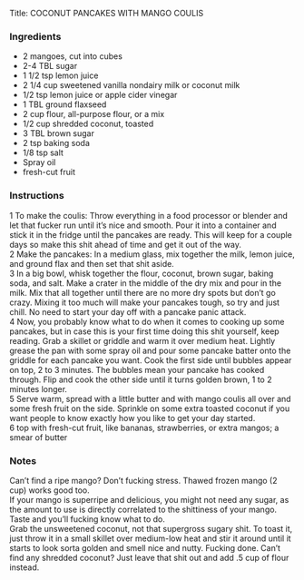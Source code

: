 <!DOCTYPE HTML PUBLIC "-//W3C//DTD HTML 4.0 Transitional//EN">
<html>
  <head>
  <title>COCONUT PANCAKES WITH MANGO COULIS</title><link rel='stylesheet' href='style.css' type='text/css'><meta http-equiv="Content-Style-Stype" content="text/css">
     <meta http-equiv="Content-Type" content="text/html;charset=utf-8">
     </head><body><div class="recipe" itemscope itemtype="http://schema.org/Recipe"><div class='header'><p class="title"><span class="label">Title:</span> <span itemprop="name">COCONUT PANCAKES WITH MANGO COULIS</span></p>
</div><div class="ing"><h3>Ingredients</h3><ul class="ing"><li class="ing" itemprop="ingredients">2 mangoes, cut into cubes </li>
<li class="ing" itemprop="ingredients">2-4 TBL sugar </li>
<li class="ing" itemprop="ingredients">1 1/2 tsp lemon juice </li>
<li class="ing" itemprop="ingredients">2 1/4 cup sweetened vanilla nondairy milk or coconut milk </li>
<li class="ing" itemprop="ingredients">1/2 tsp lemon juice or apple cider vinegar </li>
<li class="ing" itemprop="ingredients">1 TBL ground flaxseed </li>
<li class="ing" itemprop="ingredients">2 cup flour, all-purpose flour, or a mix </li>
<li class="ing" itemprop="ingredients">1/2 cup shredded coconut, toasted </li>
<li class="ing" itemprop="ingredients">3 TBL brown sugar </li>
<li class="ing" itemprop="ingredients">2 tsp baking soda </li>
<li class="ing" itemprop="ingredients">1/8 tsp salt </li>
<li class="ing" itemprop="ingredients">Spray oil </li>
<li class="ing" itemprop="ingredients">fresh-cut fruit </li>
</ul>
</div>
<div class="instructions"><h3 class="Instructions">Instructions</h3><div itemprop="recipeInstructions"><p>1 To make the coulis: Throw everything in a food processor or blender and let that fucker run until it’s nice and smooth. Pour it into a container and stick it in the fridge until the pancakes are ready. This will keep for a couple days so make this shit ahead of time and get it out of the way.<br>2 Make the pancakes: In a medium glass, mix together the milk, lemon juice, and ground flax and then set that shit aside.<br>3 In a big bowl, whisk together the flour, coconut, brown sugar, baking soda, and salt. Make a crater in the middle of the dry mix and pour in the milk. Mix that all together until there are no more dry spots but don’t go crazy. Mixing it too much will make your pancakes tough, so try and just chill. No need to start your day off with a pancake panic attack.<br>4 Now, you probably know what to do when it comes to cooking up some pancakes, but in case this is your first time doing this shit yourself, keep reading. Grab a skillet or griddle and warm it over medium heat. Lightly grease the pan with some spray oil and pour some pancake batter onto the griddle for each pancake you want. Cook the first side until bubbles appear on top, 2 to 3 minutes. The bubbles mean your pancake has cooked through. Flip and cook the other side until it turns golden brown, 1 to 2 minutes longer.<br>5 Serve warm, spread with a little butter and with mango coulis all over and some fresh fruit on the side. Sprinkle on some extra toasted coconut if you want people to know exactly how you like to get your day started.<br>6 top with fresh-cut fruit, like bananas, strawberries, or extra mangos; a smear of butter</p></div></div><div class="modifications"><h3 class="Notes">Notes</h3><p>Can’t find a ripe mango? Don’t fucking stress. Thawed frozen mango (2 cup) works good too.<br> If your mango is superripe and delicious, you might not need any sugar, as the amount to use is directly correlated to the shittiness of your mango. Taste and you’ll fucking know what to do.<br> Grab the unsweetened coconut, not that supergross sugary shit. To toast it, just throw it in a small skillet over medium-low heat and stir it around until it starts to look sorta golden and smell nice and nutty. Fucking done. Can’t find any shredded coconut? Just leave that shit out and add .5 cup of flour instead.</p></div></div>

</body>
</html>